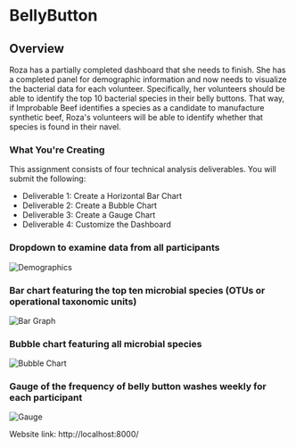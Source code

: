 # BellyButton

## Overview
Roza has a partially completed dashboard that she needs to finish. She has a completed panel for demographic information and now needs to visualize the bacterial data for each volunteer. Specifically, her volunteers should be able to identify the top 10 bacterial species in their belly buttons. That way, if Improbable Beef identifies a species as a candidate to manufacture synthetic beef, Roza's volunteers will be able to identify whether that species is found in their navel.

### What You're Creating
This assignment consists of four technical analysis deliverables. You will submit the following:
-	Deliverable 1: Create a Horizontal Bar Chart
-	Deliverable 2: Create a Bubble Chart
-	Deliverable 3: Create a Gauge Chart
-	Deliverable 4: Customize the Dashboard



### Dropdown to examine data from all participants 
![Demographics](https://user-images.githubusercontent.com/103701561/191857739-51806ae7-3c87-469f-bcac-85fc911f74d7.png)



### Bar chart featuring the top ten microbial species (OTUs or operational taxonomic units)
![Bar Graph](https://user-images.githubusercontent.com/103701561/191857713-4526717f-309f-4d97-ad35-f913a11b67b0.png)



### Bubble chart featuring all microbial species
![Bubble Chart](https://user-images.githubusercontent.com/103701561/191857720-3b895bde-e176-4327-a128-c881ae82a15c.png)



### Gauge of the frequency of belly button washes weekly for each participant 
![Gauge](https://user-images.githubusercontent.com/103701561/191857750-ae4bc223-47c5-4c4d-8ded-a8cb66975edf.png)




Website link:
http://localhost:8000/


